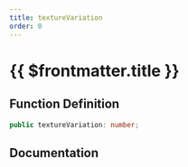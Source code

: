 ```yaml
---
title: textureVariation
order: 0
---
```


# {{ $frontmatter.title }}

## Function Definition

```ts
public textureVariation: number;
```

## Documentation

<!--@include: ./parts/textureVariation.md-->
